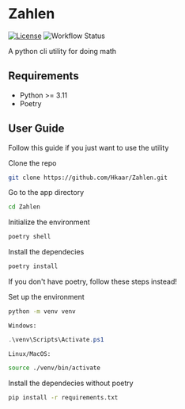 # Zahlen

[![License](https://img.shields.io/badge/License-Apache_2.0-blue.svg)](https://opensource.org/licenses/Apache-2.0)
![Workflow Status](https://github.com/Hkaar/Zahlen/workflows/CI/badge.svg)

A python cli utility for doing math

## Requirements

- Python >= 3.11
- Poetry

## User Guide

Follow this guide if you just want to use the utility

Clone the repo

```bash
git clone https://github.com/Hkaar/Zahlen.git
```

Go to the app directory

```bash
cd Zahlen
```

Initialize the environment

```bash
poetry shell
```

Install the dependecies

```bash
poetry install
```

If you don't have poetry, follow these steps instead!

Set up the environment

```bash
python -m venv venv
```

`Windows:`

```powershell
.\venv\Scripts\Activate.ps1
```

`Linux/MacOS:`

```bash
source ./venv/bin/activate
```

Install the dependecies without poetry

```bash
pip install -r requirements.txt
```
